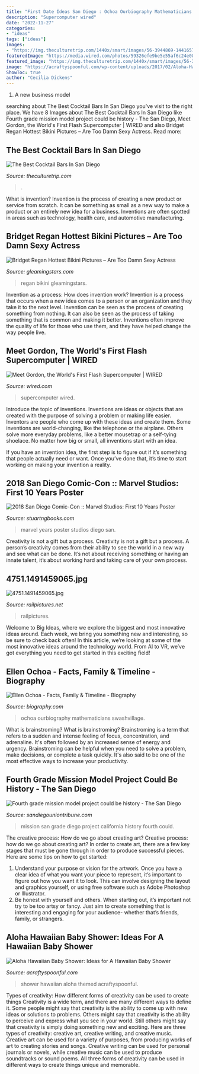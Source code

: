 ```yaml
---
title: "First Date Ideas San Diego : Ochoa Ourbiography Mathematicians Swashvillage"
description: "Supercomputer wired"
date: "2022-11-27"
categories:
- "ideas"
tags: ["ideas"]
images:
- "https://img.theculturetrip.com/1440x/smart/images/56-3944869-1441657581e17ea083afbf4cdf8af43b71531ac3f1.jpg"
featuredImage: "https://media.wired.com/photos/59326efe9be5e55af6c24e08/191:100/pass/rsz_1gordon_med1.jpg"
featured_image: "https://img.theculturetrip.com/1440x/smart/images/56-3944869-1441657581e17ea083afbf4cdf8af43b71531ac3f1.jpg"
image: "https://acraftyspoonful.com/wp-content/uploads/2017/02/Aloha-Hawaiian-Themed-Baby-Shower-2-646x975.jpg"
ShowToc: true
author: "Cecilia Dickens"
---
```



1. A new business model 

	

		
searching about The Best Cocktail Bars In San Diego you've visit to the right place. We have 8 Images about The Best Cocktail Bars In San Diego like Fourth grade mission model project could be history - The San Diego, Meet Gordon, the World&#039;s First Flash Supercomputer | WIRED and also Bridget Regan Hottest Bikini Pictures – Are Too Damn Sexy Actress. Read more:
		
    
## The Best Cocktail Bars In San Diego

<img loading=lazy src="https://img.theculturetrip.com/1440x/smart/images/56-3944869-1441657581e17ea083afbf4cdf8af43b71531ac3f1.jpg" onerror="this.onerror=null;this.src='https://tse4.mm.bing.net/th?id=OIP.FkdBzGqpruH5EOasjQPVngHaE9&amp;pid=15.1';" alt="The Best Cocktail Bars In San Diego">

_Source: theculturetrip.com_

>. 

	

What is invention?
Invention is the process of creating a new product or service from scratch. It can be something as small as a new way to make a product or an entirely new idea for a business. Inventions are often spotted in areas such as technology, health care, and automotive manufacturing.

    
## Bridget Regan Hottest Bikini Pictures – Are Too Damn Sexy Actress

<img loading=lazy src="https://gleamingstars.com/wp-content/uploads/2020/04/Bridget-Regan-Braless-Wallpapers.jpg" onerror="this.onerror=null;this.src='https://tse1.mm.bing.net/th?id=OIP.4gu9PwVxIMAlAbWlLIUXKAHaLH&amp;pid=15.1';" alt="Bridget Regan Hottest Bikini Pictures – Are Too Damn Sexy Actress">

_Source: gleamingstars.com_

>regan bikini gleamingstars. 

	

Invention as a process: How does invention work?
Invention is a process that occurs when a new idea comes to a person or an organization and they take it to the next level. Invention can be seen as the process of creating something from nothing. It can also be seen as the process of taking something that is common and making it better. Inventions often improve the quality of life for those who use them, and they have helped change the way people live.

    
## Meet Gordon, The World&#039;s First Flash Supercomputer | WIRED

<img loading=lazy src="https://media.wired.com/photos/59326efe9be5e55af6c24e08/191:100/pass/rsz_1gordon_med1.jpg" onerror="this.onerror=null;this.src='https://tse2.mm.bing.net/th?id=OIP.Hmv1B-onVIzKDf8QzdOR7QHaD4&amp;pid=15.1';" alt="Meet Gordon, the World&#039;s First Flash Supercomputer | WIRED">

_Source: wired.com_

>supercomputer wired. 

	

Introduce the topic of inventions.
Inventions are ideas or objects that are created with the purpose of solving a problem or making life easier. Inventors are people who come up with these ideas and create them.
Some inventions are world-changing, like the telephone or the airplane. Others solve more everyday problems, like a better mousetrap or a self-tying shoelace. No matter how big or small, all inventions start with an idea.

If you have an invention idea, the first step is to figure out if it’s something that people actually need or want. Once you’ve done that, it’s time to start working on making your invention a reality.

    
## 2018 San Diego Comic-Con :: Marvel Studios: First 10 Years Poster

<img loading=lazy src="https://stuartngbooks.com/images/detailed/54/F81C9B1A-03D2-4062-BD93-1B2BBCE07C7E.jpeg" onerror="this.onerror=null;this.src='https://tse4.mm.bing.net/th?id=OIP.mUhFTTS7t2La5WsJxcpMsAHaMM&amp;pid=15.1';" alt="2018 San Diego Comic-Con :: Marvel Studios: First 10 Years Poster">

_Source: stuartngbooks.com_

>marvel years poster studios diego san. 

	

Creativity is not a gift but a process.
Creativity is not a gift but a process. A person’s creativity comes from their ability to see the world in a new way and see what can be done. It’s not about receiving something or having an innate talent, it’s about working hard and taking care of your own process.

    
## 4751.1491459065.jpg

<img loading=lazy src="http://www.railpictures.net/images/d2/7/5/1/4751.1491459065.jpg" onerror="this.onerror=null;this.src='https://tse4.mm.bing.net/th?id=OIP.RapUzWE92Gl36arBPLP07AHaFC&amp;pid=15.1';" alt="4751.1491459065.jpg">

_Source: railpictures.net_

>railpictures. 

	

Welcome to Big Ideas, where we explore the biggest and most innovative ideas around. Each week, we bring you something new and interesting, so be sure to check back often! In this article, we’re looking at some of the most innovative ideas around the technology world. From AI to VR, we’ve got everything you need to get started in this exciting field!

    
## Ellen Ochoa - Facts, Family &amp; Timeline - Biography

<img loading=lazy src="https://www.biography.com/.image/t_share/MTE5NDg0MDU1MjM2NzQwNjIz/ellen-ochoa-10413023-1-402.jpg" onerror="this.onerror=null;this.src='https://tse2.mm.bing.net/th?id=OIP.wdV47BzSB16mv84CNFjJewHaHa&amp;pid=15.1';" alt="Ellen Ochoa - Facts, Family &amp; Timeline - Biography">

_Source: biography.com_

>ochoa ourbiography mathematicians swashvillage. 

	

What is brainstroming?
What is brainstroming? Brainstroming is a term that refers to a sudden and intense feeling of focus, concentration, and adrenaline. It's often followed by an increased sense of energy and urgency. Brainstroming can be helpful when you need to solve a problem, make decisions, or complete a task quickly. It's also said to be one of the most effective ways to increase your productivity.

    
## Fourth Grade Mission Model Project Could Be History - The San Diego

<img loading=lazy src="http://www.trbimg.com/img-59bc7509/turbine/sd-me-mission-model-20170915" onerror="this.onerror=null;this.src='https://tse3.mm.bing.net/th?id=OIP.ZZVX-LcLt88rqGvUC2Z2CgHaEK&amp;pid=15.1';" alt="Fourth grade mission model project could be history - The San Diego">

_Source: sandiegouniontribune.com_

>mission san grade diego project california history fourth could. 

	

The creative process: How do we go about creating art?
Creative process: how do we go about creating art?
In order to create art, there are a few key stages that must be gone through in order to produce successful pieces. Here are some tips on how to get started: 

1. Understand your purpose or vision for the artwork. Once you have a clear idea of what you want your piece to represent, it’s important to figure out how you want it to look. This can involve designing the layout and graphics yourself, or using free software such as Adobe Photoshop or Illustrator. 
2. Be honest with yourself and others. When starting out, it’s important not try to be too artsy or fancy. Just aim to create something that is interesting and engaging for your audience- whether that’s friends, family, or strangers. 

    
## Aloha Hawaiian Baby Shower: Ideas For A Hawaiian Baby Shower

<img loading=lazy src="https://acraftyspoonful.com/wp-content/uploads/2017/02/Aloha-Hawaiian-Themed-Baby-Shower-2-646x975.jpg" onerror="this.onerror=null;this.src='https://tse4.mm.bing.net/th?id=OIP.ecjyyhQdjxqqlvxR21kJigHaLL&amp;pid=15.1';" alt="Aloha Hawaiian Baby Shower: Ideas for A Hawaiian Baby Shower">

_Source: acraftyspoonful.com_

>shower hawaiian aloha themed acraftyspoonful. 

	

Types of creativity: How different forms of creativity can be used to create things
Creativity is a wide term, and there are many different ways to define it. Some people might say that creativity is the ability to come up with new ideas or solutions to problems. Others might say that creativity is the ability to perceive and express what you see in your world. Still others might say that creativity is simply doing something new and exciting. Here are three types of creativity: creative art, creative writing, and creative music.
Creative art can be used for a variety of purposes, from producing works of art to creating stories and songs. Creative writing can be used for personal journals or novels, while creative music can be used to produce soundtracks or sound poems. All three forms of creativity can be used in different ways to create things unique and memorable.


